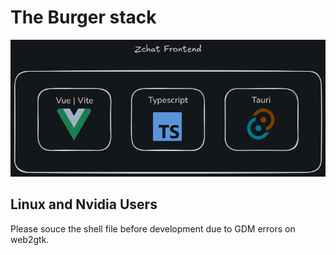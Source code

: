 # The Burger stack

![Plan of the Frontend](./the_plan.png)

## Linux and Nvidia Users
Please souce the shell file before development due to GDM errors on web2gtk.
